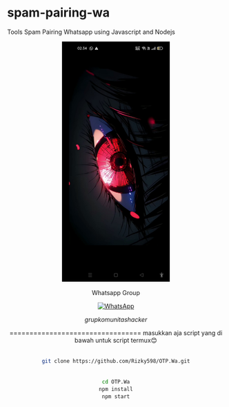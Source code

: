 # spam-pairing-wa
Tools Spam Pairing Whatsapp using Javascript and Nodejs
<div align="center">
  <p>
    <img src="1.jpg" width="250">
    </p>
  
Whatsapp Group

[![WhatsApp](https://img.shields.io/badge/WhatsApp-25D366?style=for-the-badge&logo=whatsapp&logoColor=white)](https://chat.whatsapp.com/CZcMAG9LrF9KEPyKfGsmQO)

$$grup komunitas hacker$$ 

=================================
masukkan aja script yang di bawah untuk script termux😊
 
```bash

git clone https://github.com/Rizky598/OTP.Wa.git

```

```bash

cd OTP.Wa
npm install
npm start

```
